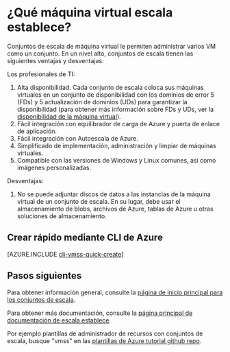 <properties
    pageTitle="¿Qué son escala VM establece? | Microsoft Azure"
    description="Obtenga información acerca de los conjuntos de escala de máquina virtual."
    keywords="conjuntos de máquina virtual Linux, escala de máquina virtual" 
    services="virtual-machines-linux"
    documentationCenter=""
    authors="gatneil"
    manager="madhana"
    editor="tysonn"
    tags="azure-resource-manager" />

<tags
    ms.service="virtual-machine-linux"
    ms.workload="infrastructure-services"
    ms.tgt_pltfrm="vm-linux"
    ms.devlang="na"
    ms.topic="article"
    ms.date="03/24/2016"
    ms.author="gatneil"/>

# <a name="what-are-virtual-machine-scale-sets"></a>¿Qué máquina virtual escala establece?

Conjuntos de escala de máquina virtual le permiten administrar varios VM como un conjunto. En un nivel alto, conjuntos de escala tienen las siguientes ventajas y desventajas:

Los profesionales de TI:

1. Alta disponibilidad. Cada conjunto de escala coloca sus máquinas virtuales en un conjunto de disponibilidad con los dominios de error 5 (FDs) y 5 actualización de dominios (UDs) para garantizar la disponibilidad (para obtener más información sobre FDs y UDs, ver la [disponibilidad de la máquina virtual](./virtual-machines-linux-manage-availability.md)). 
2. Fácil integración con equilibrador de carga de Azure y puerta de enlace de aplicación.
3. Fácil integración con Autoescala de Azure.
4. Simplificado de implementación, administración y limpiar de máquinas virtuales.
5. Compatible con las versiones de Windows y Linux comunes, así como imágenes personalizadas.

Desventajas:

1. No se puede adjuntar discos de datos a las instancias de la máquina virtual de un conjunto de escala. En su lugar, debe usar el almacenamiento de blobs, archivos de Azure, tablas de Azure u otras soluciones de almacenamiento.

## <a name="quick-create-using-azure-cli"></a>Crear rápido mediante CLI de Azure

[AZURE.INCLUDE [cli-vmss-quick-create](../../includes/virtual-machines-linux-cli-vmss-quick-create-include.md)]

## <a name="next-steps"></a>Pasos siguientes

Para obtener información general, consulte la [página de inicio principal para los conjuntos de escala](https://azure.microsoft.com/services/virtual-machine-scale-sets/).

Para obtener más documentación, consulte la [página principal de documentación de escala establece](../virtual-machine-scale-sets/virtual-machine-scale-sets-overview.md).

Por ejemplo plantillas de administrador de recursos con conjuntos de escala, busque "vmss" en las [plantillas de Azure tutorial github repo](https://github.com/Azure/azure-quickstart-templates).

